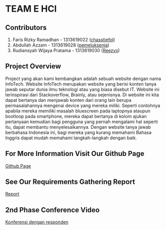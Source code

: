 # TEAM E HCI

## Contributors
1. Faris Rizky Ramadhan - 1313619022 ([chasstiefol](https://github.com/chasstiefol))
2. Abdullah Azzam - 1313619028 ([pemeluksenja](https://github.com/pemeluksenja))
3. Rudiansyah Wijaya Pratama - 1313619030 ([Reezyx](https://github.com/Reezyx))

## Project Overview
Project yang akan kami kembangkan adalah sebuah website dengan nama InfoTech. Website InfoTech merupakan website yang berisi konten tanya jawab seputar dunia ilmu teknologi atau yang biasa disebut IT. Website ini terinspirasi dari Stackoverflow, Brainly, atau sejenisnya. Di website ini kita dapat bertanya dan menjawab konten dari orang lain berupa permasalahannya mengenai device yang mereka miliki. Seperti contohnya apabila mereka memiliki masalah bluescreen pada laptopnya ataupun bootloop pada smartphone, mereka dapat bertanya di kolom ajukan pertanyaan kemudian bagi pengguna yang pernah mengalami hal seperti itu, dapat membantu menyelesaikannya. Dengan website tanya jawab berbahasa Indonesia ini, bagi mereka yang kurang memahami Bahasa Inggris dapat mudah memahami langkah-langkah dengan baik.

## For More Information Visit Our Github Page
[Github Page](https://team-e-hci.github.io)

## See Our Requirements Gathering Report
[Report](report/Report.pdf)

## 2nd Phase Conference Video
[Konferensi dengan responden](https://www.youtube.com/watch?v=Vst72E1l3Ug)
